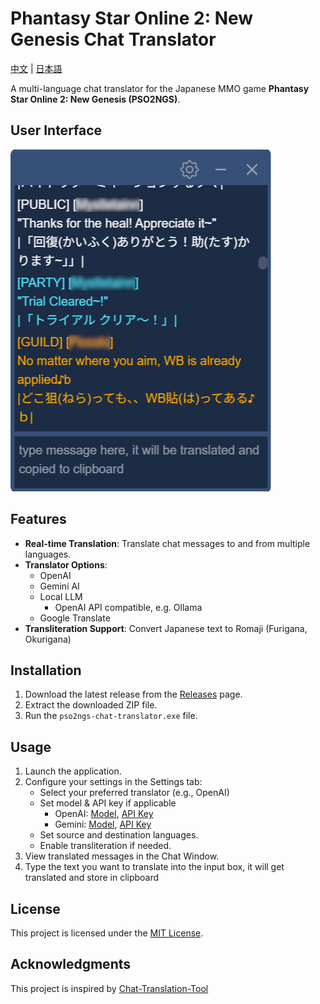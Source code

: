 # Phantasy Star Online 2: New Genesis Chat Translator

[中文](./README-ZH.md) | [日本語](./README-JA.md)

A multi-language chat translator for the Japanese MMO game **Phantasy Star Online 2: New Genesis (PSO2NGS)**.

## User Interface

![User Interface](/docs/images/user_interface.png)

## Features

- **Real-time Translation**: Translate chat messages to and from multiple languages.
- **Translator Options**:
  - OpenAI
  - Gemini AI
  - Local LLM
    - OpenAI API compatible, e.g. Ollama
  - Google Translate
- **Transliteration Support**: Convert Japanese text to Romaji (Furigana, Okurigana)

## Installation

1. Download the latest release from the [Releases](https://github.com/lai19190/pso2ngs-chat-translator/releases) page.
2. Extract the downloaded ZIP file.
3. Run the `pso2ngs-chat-translator.exe` file.

## Usage

1. Launch the application.
2. Configure your settings in the Settings tab:
   - Select your preferred translator (e.g., OpenAI)
   - Set model & API key if applicable
     - OpenAI: [Model](https://platform.openai.com/docs/models), [API Key](https://platform.openai.com/api-keys)
     - Gemini: [Model](https://ai.google.dev/gemini-api/docs/models), [API Key](https://ai.google.dev/gemini-api/docs/api-key)
   - Set source and destination languages.
   - Enable transliteration if needed.
3. View translated messages in the Chat Window.
4. Type the text you want to translate into the input box, it will get translated and store in clipboard

## License

This project is licensed under the [MIT License](./LICENSE).

## Acknowledgments

This project is inspired by [Chat-Translation-Tool](https://github.com/BigCuteDonut/Chat-Translation-Tool/)
